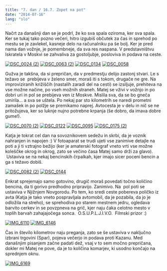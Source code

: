 ```yaml
---
title: "7. dan / 16.7. Zopet na pot"
date: "2014-07-16"
lang: "slo"
---
```


Načrt za današnji dan se je podrl, že ko sva spala oziroma, ker sva spala. Ker se tukaj tako pozno večeri, hitro izgubiš občutek za čas in sprehod po mestu se je zavlekel, kasneje delo na računalniku pa še bolj. Ker je pred nama dan vožnje, je pomembneje, da sva res naspana. V predstavništvu Iskratela v Moskvi se zahvaliva za gostoljubje, posloviva in podava na ceste.

[![DSC_0024 (2)](images/DSC_0024-2-300x200.jpg)](http://gremovmongolijo.com/wp-content/uploads/2014/07/DSC_0024-2.jpg) [![DSC_0063 (2)](images/DSC_0063-2-300x200.jpg)](http://gremovmongolijo.com/wp-content/uploads/2014/07/DSC_0063-2.jpg) [![DSC_0134](images/DSC_0134-300x200.jpg)](http://gremovmongolijo.com/wp-content/uploads/2014/07/DSC_0134.jpg) [![DSC_0058](images/DSC_0058-300x200.jpg)](http://gremovmongolijo.com/wp-content/uploads/2014/07/DSC_0058.jpg)

Gužva je takšna, da si prepričan, da v predmestju delijo zastonj stvari. Le s težavo se  prebijeva v želeno smer, moraš iti s tokom, drugače ne gre. Na improviziranih križiščih (nastalih zaradi del na cesti) se izsiljuje, prehiteva na vse možne načine, po vseh možnih straneh. Matej se vživi v vožnjo in po dobri uri in pol se prebijeva ven iz Moskve. Mislila sva, da se bo gneča umirila… a sva se uštela. Po nekaj par sto kilometrih se naredi prometni zamašek in po polžje se premikamo naprej. Avtocesta je v delu in nič se ne pritožujeva, ker so luknje nujno potrebne krpanja (še dobro, da imava dobre gume!).

[![DSC_0070 (2)](images/DSC_0070-2-300x200.jpg)](http://gremovmongolijo.com/wp-content/uploads/2014/07/DSC_0070-2.jpg) [![DSC_0122](images/DSC_0122-300x200.jpg)](http://gremovmongolijo.com/wp-content/uploads/2014/07/DSC_0122.jpg) [![DSC_0095](images/DSC_0095-300x200.jpg)](http://gremovmongolijo.com/wp-content/uploads/2014/07/DSC_0095.jpg) [![DSC_0175 (2)](images/DSC_0175-2-300x200.jpg)](http://gremovmongolijo.com/wp-content/uploads/2014/07/DSC_0175-2.jpg)

Katja je tokrat cel dan na sovoznikovem sedežu in skrbi, da je voznik nahranjen in napojen :) V fotoaparat se trudi ujeti vse zanimive detajle na poti a ji ti vztrajno bežijo (ker je amaterski fotograf vneto vrti vse možne koleščke okrog in okrog, zato se večino časa Matej samo drži za glavo).  Ustaviva se na nekaj bencinskih črpalkah, kjer imajo sicer poceni bencin a ga s težavo dobiš.

[![DSC_0082 (2)](images/DSC_0082-2-300x200.jpg)](http://gremovmongolijo.com/wp-content/uploads/2014/07/DSC_0082-2.jpg) [![DSC_0144](images/DSC_0144-300x200.jpg)](http://gremovmongolijo.com/wp-content/uploads/2014/07/DSC_0144.jpg)

Enkrat sprejemajo samo gotovino, drugič moraš povedati točno količino bencina, da ti gorivo predhodno pripravijo. Zanimivo. Na  pol poti se ustaviva v Njižnjem Novgorodu. Po tem, ko sredi ceste pobereva poličko iz avta (Katja je tako vneto pospravljala avtomobil, da je pozabila, da jo je odložila na streho), se sprehodiva po starem mestnem jedru, ogledava barvito cerkev in se povzpneva na grič, kjer naju čaka celotno mesto v toplih barvah zahajajočega sonca.  O.S.U.P.L.J.I.V.O.  Filmski prizor :)

[![IMG_6110](images/IMG_6110-300x200.jpg)](http://gremovmongolijo.com/wp-content/uploads/2014/07/IMG_6110.jpg) [![IMG_6146](images/IMG_6146-300x200.jpg)](http://gremovmongolijo.com/wp-content/uploads/2014/07/IMG_6146.jpg)

Čas in število kilometrov naju preganja, zato se še ustaviva v naključno izbrani trgovini (Spar), pojeva večerjo in podava proti Kazanu. Med današnjim pisanjem začne padati dež, vsaj v to sem močno prepričana, dokler mi Matej ne pove, da je to količina komarjev, ki usodno končajo na sprednjem oknu.

[![IMG_6169](images/IMG_6169-300x200.jpg)](http://gremovmongolijo.com/wp-content/uploads/2014/07/IMG_6169.jpg)
